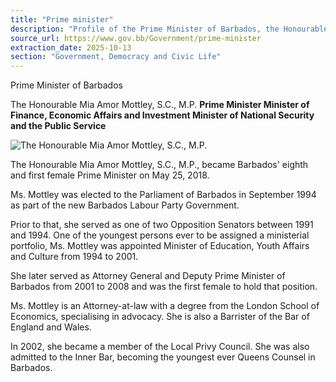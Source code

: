 ```yaml
---
title: "Prime minister"
description: "Profile of the Prime Minister of Barbados, the Honourable Mia Amor Mottley, including her roles and career highlights."
source_url: https://www.gov.bb/Government/prime-minister
extraction_date: 2025-10-13
section: "Government, Democracy and Civic Life"
---
```


Prime Minister of Barbados

The Honourable Mia Amor Mottley, S.C., M.P.
**Prime Minister
Minister of Finance, Economic Affairs and Investment
Minister of National Security and the Public Service**

![The Honourable Mia Amor Mottley, S.C., M.P.](https://www.gov.bb/media_files/MIA-2017-300x300_0.jpg)

The Honourable Mia Amor Mottley, S.C., M.P., became Barbados' eighth and first female Prime Minister on May 25, 2018.

Ms. Mottley was elected to the Parliament of Barbados in September 1994 as part of the new Barbados Labour Party Government.

Prior to that, she served as one of two Opposition Senators between 1991 and 1994. One of the youngest persons ever to be assigned a ministerial portfolio, Ms. Mottley was appointed Minister of Education, Youth Affairs and Culture from 1994 to 2001.

She later served as Attorney General and Deputy Prime Minister of Barbados from 2001 to 2008 and was the first female to hold that position.

Ms. Mottley is an Attorney-at-law with a degree from the London School of Economics, specialising in advocacy. She is also a Barrister of the Bar of England and Wales.

In 2002, she became a member of the Local Privy Council. She was also admitted to the Inner Bar, becoming the youngest ever Queens Counsel in Barbados.
